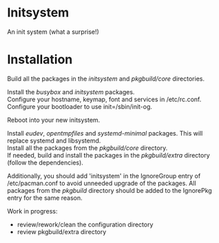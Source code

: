 Initsystem
==========

An init system (what a surprise!)

Installation
============

Build all the packages in the _initsystem_ and _pkgbuild/core_ directories.


Install the _busybox_ and _initsystem_ packages.  
Configure your hostname, keymap, font and services in /etc/rc.conf.  
Configure your bootloader to use init=/sbin/init-og.


Reboot into your new initsystem.


Install _eudev_, _opentmpfiles_ and _systemd-minimal_ packages. This will replace systemd and libsystemd.  
Install all the packages from the _pkgbuild/core_ directory.  
If needed, build and install the packages in the _pkgbuild/extra_ directory (follow the dependencies).


Additionally, you should add 'initsystem' in the IgnoreGroup entry of /etc/pacman.conf to avoid unneeded upgrade of the packages.
All packages from the _pkgbuild_ directory should be added to the IgnorePkg entry for the same reason.

Work in progress:

- review/rework/clean the configuration directory
- review pkgbuild/extra directory
